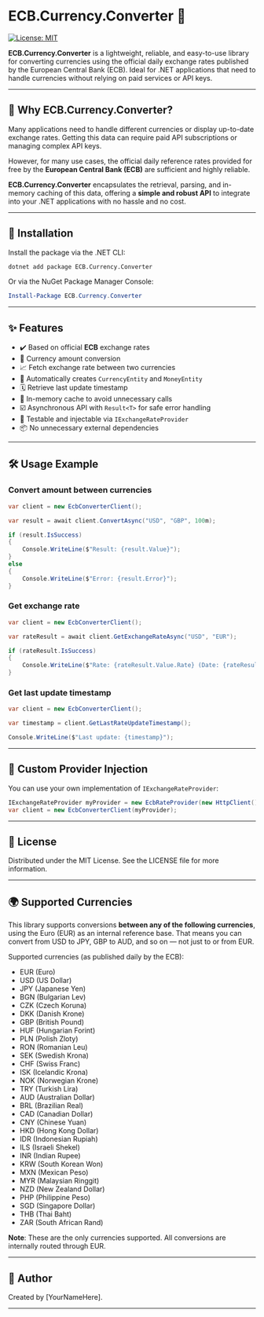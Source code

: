 ﻿# ECB.Currency.Converter 💱

[![License: MIT](https://img.shields.io/badge/License-MIT-yellow.svg)](https://opensource.org/licenses/MIT)

**ECB.Currency.Converter** is a lightweight, reliable, and easy-to-use library for converting currencies using the official daily exchange rates published by the European Central Bank (ECB). Ideal for .NET applications that need to handle currencies without relying on paid services or API keys.

---

## 🤔 Why ECB.Currency.Converter?

Many applications need to handle different currencies or display up-to-date exchange rates. Getting this data can require paid API subscriptions or managing complex API keys.

However, for many use cases, the official daily reference rates provided for free by the **European Central Bank (ECB)** are sufficient and highly reliable.

**ECB.Currency.Converter** encapsulates the retrieval, parsing, and in-memory caching of this data, offering a **simple and robust API** to integrate into your .NET applications with no hassle and no cost.

---

## 🚀 Installation

Install the package via the .NET CLI:

```bash
dotnet add package ECB.Currency.Converter
```

Or via the NuGet Package Manager Console:

```powershell
Install-Package ECB.Currency.Converter
```

---

## ✨ Features

- ✔️ Based on official **ECB** exchange rates
- 🔁 Currency amount conversion
- 📈 Fetch exchange rate between two currencies
- 🧠 Automatically creates `CurrencyEntity` and `MoneyEntity`
- 🗓️ Retrieve last update timestamp
- 💾 In-memory cache to avoid unnecessary calls
- ☑️ Asynchronous API with `Result<T>` for safe error handling
- 🧪 Testable and injectable via `IExchangeRateProvider`
- 📦 No unnecessary external dependencies

---

## 🛠️ Usage Example

### Convert amount between currencies

```csharp
var client = new EcbConverterClient();

var result = await client.ConvertAsync("USD", "GBP", 100m);

if (result.IsSuccess)
{
    Console.WriteLine($"Result: {result.Value}");
}
else
{
    Console.WriteLine($"Error: {result.Error}");
}
```

### Get exchange rate

```csharp
var client = new EcbConverterClient();

var rateResult = await client.GetExchangeRateAsync("USD", "EUR");

if (rateResult.IsSuccess)
{
    Console.WriteLine($"Rate: {rateResult.Value.Rate} (Date: {rateResult.Value.Date})");
}
```

### Get last update timestamp

```csharp
var client = new EcbConverterClient();

var timestamp = client.GetLastRateUpdateTimestamp();

Console.WriteLine($"Last update: {timestamp}");
```

---

## 🔄 Custom Provider Injection

You can use your own implementation of `IExchangeRateProvider`:

```csharp
IExchangeRateProvider myProvider = new EcbRateProvider(new HttpClient());
var client = new EcbConverterClient(myProvider);
```

---

## 📜 License

Distributed under the MIT License. See the LICENSE file for more information.


---

## 🌍 Supported Currencies

This library supports conversions **between any of the following currencies**, using the Euro (EUR) as an internal reference base. That means you can convert from USD to JPY, GBP to AUD, and so on — not just to or from EUR.

Supported currencies (as published daily by the ECB):

- EUR (Euro)
- USD (US Dollar)
- JPY (Japanese Yen)
- BGN (Bulgarian Lev)
- CZK (Czech Koruna)
- DKK (Danish Krone)
- GBP (British Pound)
- HUF (Hungarian Forint)
- PLN (Polish Zloty)
- RON (Romanian Leu)
- SEK (Swedish Krona)
- CHF (Swiss Franc)
- ISK (Icelandic Krona)
- NOK (Norwegian Krone)
- TRY (Turkish Lira)
- AUD (Australian Dollar)
- BRL (Brazilian Real)
- CAD (Canadian Dollar)
- CNY (Chinese Yuan)
- HKD (Hong Kong Dollar)
- IDR (Indonesian Rupiah)
- ILS (Israeli Shekel)
- INR (Indian Rupee)
- KRW (South Korean Won)
- MXN (Mexican Peso)
- MYR (Malaysian Ringgit)
- NZD (New Zealand Dollar)
- PHP (Philippine Peso)
- SGD (Singapore Dollar)
- THB (Thai Baht)
- ZAR (South African Rand)

**Note**: These are the only currencies supported. All conversions are internally routed through EUR.

---

## 🙌 Author

Created by [YourNameHere].

---